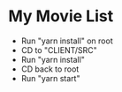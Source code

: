 # My Movie List
- Run "yarn install" on root
- CD to "CLIENT/SRC"
- Run "yarn install"
- CD back to root
- Run "yarn start"
